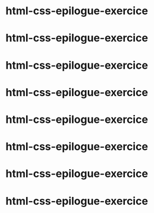 # html-css-epilogue-exercice
# html-css-epilogue-exercice
# html-css-epilogue-exercice
# html-css-epilogue-exercice
# html-css-epilogue-exercice
# html-css-epilogue-exercice
# html-css-epilogue-exercice
# html-css-epilogue-exercice
